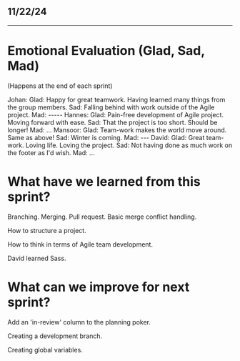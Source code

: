 ## 11/22/24

_____________________________________________


# Emotional Evaluation (Glad, Sad, Mad)
(Happens at the end of each sprint)

Johan:
    Glad: Happy for great teamwork. Having learned many things from the group members.
    Sad: Falling behind with work outside of the Agile project.
    Mad: -----
Hannes:
    Glad: Pain-free development of Agile project. Moving forward with ease.
    Sad: That the project is too short. Should be longer!
    Mad: ...
Mansoor:
    Glad: Team-work makes the world move around. Same as above!
    Sad: Winter is coming.
    Mad: ---
David:
    Glad: Great team-work. Loving life. Loving the project.
    Sad: Not having done as much work on the footer as I'd wish.
    Mad: ...


# What have we learned from this sprint?

Branching. Merging. Pull request. Basic merge conflict handling.

How to structure a project.

How to think in terms of Agile team development.

David learned Sass.

# What can we improve for next sprint?

Add an 'in-review' column to the planning poker.

Creating a development branch.

Creating global variables.


